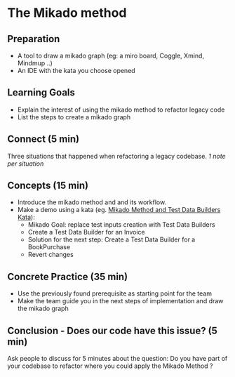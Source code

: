 # The Mikado method

## Preparation
- A tool to draw a mikado graph (eg: a miro board, Coggle, Xmind, Mindmup ..)
- An IDE with the kata you choose opened

## Learning Goals
- Explain the interest of using the mikado method to refactor legacy code
- List the steps to create a mikado graph

## Connect (5 min)
Three situations that happened when refactoring a legacy codebase.  *1 note per situation*

## Concepts (15 min)
- Introduce the mikado method and and its workflow.
- Make a demo using a kata (eg. [Mikado Method and Test Data Builders Kata](https://github.com/murex/mikado-testbuilders-kata)):
  - Mikado Goal: replace test inputs creation with Test Data Builders
  - Create a Test Data Builder for an Invoice
  - Solution for the next step: Create a Test Data Builder for a BookPurchase
  - Revert changes

## Concrete Practice (35 min)
- Use the previously found prerequisite as starting point for the team
- Make the team guide you in the next steps of implementation and draw the mikado graph

## Conclusion - Does our code have this issue? (5 min)
Ask people to discuss for 5 minutes about the question:
Do you have part of your codebase to refactor where you could apply the Mikado Method ? 
